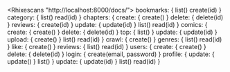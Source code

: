 <Rhixescans "http://localhost:8000/docs/">
    bookmarks: {
        list()
        create(id)
    }
    category: {
        list()
        read(id)
    }
    chapters: {
        create: {
            create()
        }
        delete: {
            delete(id)
        }
        reviews: {
            create(id)
        }
        update: {
            update(id)
        }
        list()
        read(id)
    }
    comics: {
        create: {
            create()
        }
        delete: {
            delete(id)
        }
        top: {
            list()
        }
        update: {
            update(id)
        }
        upload: {
            create()
        }
        list()
        read(id)
    }
    crawl: {
        create()
    }
    genres: {
        list()
        read(id)
    }
    like: {
        create()
    }
    reviews: {
        list()
        read(id)
    }
    users: {
        create: {
            create()
        }
        delete: {
            delete(id)
        }
        login: {
            create(email, password)
        }
        profile: {
            update: {
                update()
            }
            list()
        }
        update: {
            update(id)
        }
        list()
        read(id)
    }
